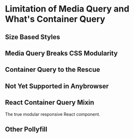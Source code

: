 # Limitation of Media Query and What's Container Query

## Size Based Styles

## Media Query Breaks CSS Modularity

## Container Query to the Rescue

## Not Yet Supported in Anybrowser

## React Container Query Mixin

The true modular responsive React component.

## Other Pollyfill
